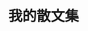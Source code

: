 ---
layout: posts
title: 我的散文集
categories:
- 散文
description: 一些心里的声音
classify: 散文
permalink: "/posts/essays"
excerpt: 一些想要表达，但没有目标的东西。
---